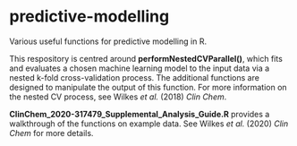 # predictive-modelling
Various useful functions for predictive modelling in R.

This respository is centred around **performNestedCVParallel()**, which fits and evaluates a chosen machine learning model to the input data via a nested k-fold cross-validation process. The additional functions are designed to manipulate the output of this function. For more information on the nested CV process, see Wilkes *et al.* (2018) *Clin Chem*. 

**ClinChem_2020-317479_Supplemental_Analysis_Guide.R** provides a walkthrough of the functions on example data. See Wilkes *et al.* (2020) *Clin Chem* for more details.
